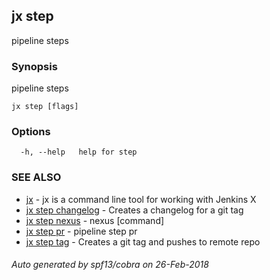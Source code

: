 ## jx step

pipeline steps

### Synopsis

pipeline steps

```
jx step [flags]
```

### Options

```
  -h, --help   help for step
```

### SEE ALSO

* [jx](jx.md)	 - jx is a command line tool for working with Jenkins X
* [jx step changelog](jx_step_changelog.md)	 - Creates a changelog for a git tag
* [jx step nexus](jx_step_nexus.md)	 - nexus [command]
* [jx step pr](jx_step_pr.md)	 - pipeline step pr
* [jx step tag](jx_step_tag.md)	 - Creates a git tag and pushes to remote repo

###### Auto generated by spf13/cobra on 26-Feb-2018
